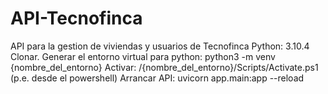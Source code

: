 # API-Tecnofinca
API para la gestion de viviendas y usuarios de Tecnofinca
Python: 3.10.4
Clonar.
Generar el entorno virtual para python: python3 -m venv {nombre_del_entorno}
Activar: /{nombre_del_entorno}/Scripts/Activate.ps1 (p.e. desde el powershell)
Arrancar API: uvicorn app.main:app --reload
